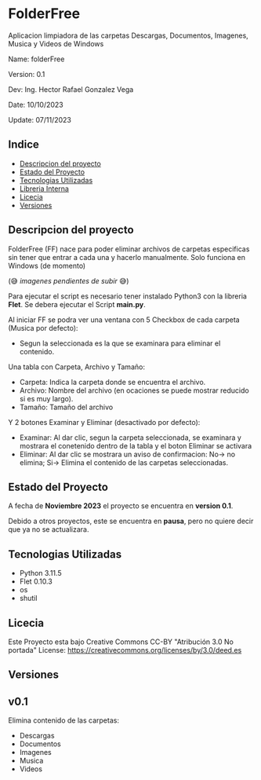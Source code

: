 # FolderFree
Aplicacion limpiadora de las carpetas Descargas, Documentos, Imagenes, Musica y Videos de Windows

Name: folderFree

Version: 0.1

Dev: Ing. Hector Rafael Gonzalez Vega

Date: 10/10/2023

Update: 07/11/2023

## Indice

* [Descripcion del proyecto](#descripcion-del-proyecto)
* [Estado del Proyecto](#estado-del-proyecto)
* [Tecnologias Utilizadas](#tecnologias-utilizadas)
* [Libreria Interna](#-libreria-interna)
* [Licecia](#-licencia)
* [Versiones](#Versiones)

## Descripcion del proyecto
FolderFree (FF) nace para poder eliminar archivos de carpetas especificas sin tener que entrar a cada una y hacerlo manualmente. Solo funciona en Windows (de momento)

(:sweat_smile: *imagenes pendientes de subir* :sweat_smile:)

Para ejecutar el script es necesario tener instalado Python3 con la libreria **Flet**. Se debera ejecutar el Script **main.py**.

Al iniciar FF se podra ver una ventana con 5 Checkbox de cada carpeta (Musica por defecto):
* Segun la seleccionada es la que se examinara para eliminar el contenido.

Una tabla con Carpeta, Archivo y Tamaño:
* Carpeta: Indica la carpeta donde se encuentra el archivo.
* Archivo: Nombre del archivo (en ocaciones se puede mostrar reducido si es muy largo).
* Tamaño: Tamaño del archivo

Y 2 botones Examinar y Eliminar (desactivado por defecto):
* Examinar: Al dar clic, segun la carpeta seleccionada, se examinara y mostrara el conetenido dentro de la tabla y el boton Eliminar se activara
* Eliminar: Al dar clic se mostrara un aviso de confirmacion: No-> no elimina; Si-> Elimina el contenido de las carpetas seleccionadas.

## Estado del Proyecto
A fecha de **Noviembre 2023** el proyecto se encuentra en **version 0.1**.

Debido a otros proyectos, este se encuentra en **pausa**, pero no quiere decir que ya no se actualizara.

## Tecnologias Utilizadas
* Python 3.11.5
* Flet 0.10.3
* os
* shutil

## Licecia
Este Proyecto esta bajo Creative Commons CC-BY "Atribución 3.0 No portada" License:
https://creativecommons.org/licenses/by/3.0/deed.es

## Versiones

v0.1
--
Elimina contenido de las carpetas:
* Descargas
* Documentos
* Imagenes
* Musica
* Videos
